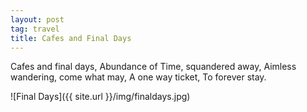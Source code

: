 ```yaml
---
layout: post
tag: travel
title: Cafes and Final Days
---
```


Cafes and final days,
Abundance of Time, squandered away,
Aimless wandering, come what may,
A one way ticket,
To forever stay.

![Final Days]({{ site.url }}/img/finaldays.jpg)